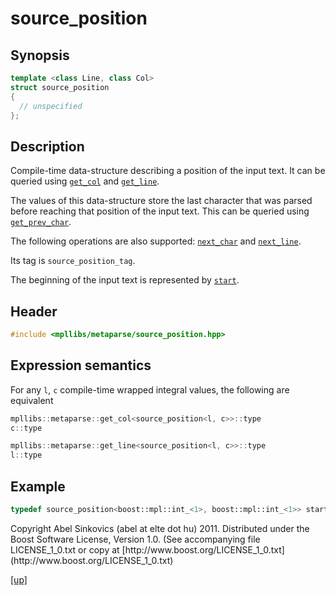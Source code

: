 # source_position

## Synopsis

```cpp
template <class Line, class Col>
struct source_position
{
  // unspecified
};
```

## Description

Compile-time data-structure describing a position of the input text. It can be
queried using [`get_col`](get_col.html) and [`get_line`](get_line.html).

The values of this data-structure store the last character that was parsed
before reaching that position of the input text. This can be queried using
[`get_prev_char`](get_prev_char).

The following operations are also supported: [`next_char`](next_char.html) and
[`next_line`](next_line.html).

Its tag is `source_position_tag`.

The beginning of the input text is represented by [`start`](start.html).

## Header

```cpp
#include <mpllibs/metaparse/source_position.hpp>
```

## Expression semantics

For any `l`, `c` compile-time wrapped integral values, the following are
equivalent

```cpp
mpllibs::metaparse::get_col<source_position<l, c>>::type
c::type
```

```cpp
mpllibs::metaparse::get_line<source_position<l, c>>::type
l::type
```

## Example

```cpp
typedef source_position<boost::mpl::int_<1>, boost::mpl::int_<1>> start;
```

<p class="copyright">
Copyright Abel Sinkovics (abel at elte dot hu) 2011.
Distributed under the Boost Software License, Version 1.0.
(See accompanying file LICENSE_1_0.txt or copy at
[http://www.boost.org/LICENSE_1_0.txt](http://www.boost.org/LICENSE_1_0.txt)
</p>

[[up]](reference.html)



